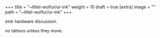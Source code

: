 
+++
title = "~littel-wolfur/ur-ink"
weight = 10
draft = true
[extra]
image = ""
path = "~littel-wolfur/ur-ink"
+++

eink hardware discussion.

no tattoos unless they move.
